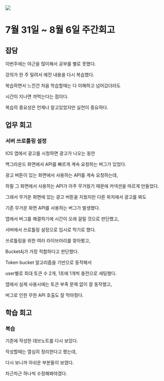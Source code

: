 ![](https://velog.velcdn.com/images/stbpiza/post/9e58ff38-ae27-484f-9482-97d0068b297b/image.png)


# 7월 31일 ~ 8월 6일 주간회고

## 잡담

이번주에는 야근을 많이해서 공부를 별로 못했다.

강의가 한 주 밀려서 예전 내용을 다시 복습했다.

복습하면서 느낀건 처음 학습할때는 다 이해하고 넘어갔더라도

시간이 지나면 까먹는다는 점이다.

복습의 중요성은 언제나 알고있었지만 실천이 중요하다.



## 업무 회고

### 서버 쓰로틀링 설정

IOS 앱에서 광고를 시청하면 광고가 나오는 동안

백그라운드 화면에서 API를 빠르게 계속 요청하는 버그가 있었다.

광고 버튼이 있는 화면에서 사용하는 API를 계속 요청하는데,

하필 그 화면에서 사용하는 API가 아주 무거웠기 때문에 커넥션을 마르게 만들었다.

그래서 무거운 화면에 있는 광고 버튼을 지웠지만 다른 위치에서 광고를 봐도

기존 무거운 화면 API를 사용하는 버그가 발생했다.

앱에서 버그를 해결하기에 시간이 오래 걸릴 것으로 판단했고,

서버에서 쓰로틀링 설정으로 임시로 막기로 했다.

쓰로틀링을 위한 여러 라이브러리를 찾아봤고,

Bucket4j가 가장 적합하다고 판단했다.

Token bucket 알고리즘을 기반으로 동작해서

user별로 최대 토큰 수 2개, 1초에 1개씩 충전으로 세팅했다.

앱에서 실제 사용시에는 토큰 부족 문제 없이 잘 동작했고,

버그로 인한 무한 API 호출도 잘 막아줬다.




## 학습 회고

### 복습

기존에 작성한 데브노트를 다시 보았다.

작성할때는 열심히 정리한다고 했는데,

다시 보니까 아쉬운 부분들이 보였다.

차근차근 하나씩 수정해봐야겠다.